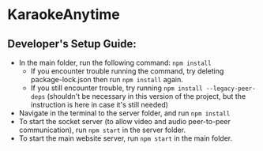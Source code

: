 # KaraokeAnytime
## Developer's Setup Guide:
- In the main folder, run the following command: `npm install`
  - If you encounter trouble running the command, try deleting package-lock.json then run `npm install` again.
  - If you still encounter trouble, try running `npm install --legacy-peer-deps` (shouldn't be necessary in this version of the project, but the instruction is here in case it's still needed)
- Navigate in the terminal to the server folder, and run `npm install` 
- To start the socket server (to allow video and audio peer-to-peer communication), run `npm start` in the server folder.
- To start the main website server, run `npm start` in the main folder.

